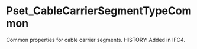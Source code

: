# Pset_CableCarrierSegmentTypeCommon

Common properties for cable carrier segments. HISTORY: Added in IFC4.
